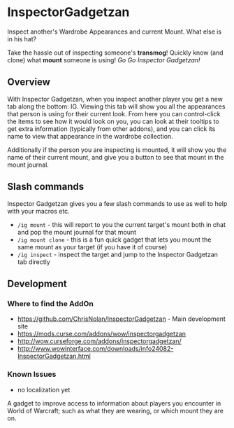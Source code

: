 # InspectorGadgetzan
Inspect another's Wardrobe Appearances and current Mount.  What else is in his hat?

Take the hassle out of inspecting someone's **transmog**!
Quickly know (and clone) what **mount** someone is using!
*Go Go Inspector Gadgetzan!*

## Overview

With Inspector Gadgetzan, when you inspect another player you get a new tab along the bottom: IG.  Viewing this tab will show you all the appearances that person is using for their current look.  From here you can control-click the items to see how it would look on you, you can look at their tooltips to get extra information (typically from other addons), and you can click its name to view that appearance in the wardrobe collection.

Additionally if the person you are inspecting is mounted, it will show you the name of their current mount, and give you a button to see that mount in the mount journal.

## Slash commands

Inspector Gadgetzan gives you a few slash commands to use as well to help with your macros etc.

* `/ig mount`  - this will report to you the current target's mount both in chat and pop the mount journal for that mount
* `/ig mount clone` - this is a fun quick gadget that lets you mount the same mount as your target (if you have it of course)
* `/ig inspect` - inspect the target and jump to the Inspector Gadgetzan tab directly

## Development
### Where to find the AddOn

* https://github.com/ChrisNolan/InspectorGadgetzan - Main development site
* https://mods.curse.com/addons/wow/inspectorgadgetzan
* http://wow.curseforge.com/addons/inspectorgadgetzan/
* http://www.wowinterface.com/downloads/info24082-InspectorGadgetzan.html

### Known Issues

* no localization yet

A gadget to improve access to information about players you encounter in World of Warcraft; such as what they are wearing, or which mount they are on.

